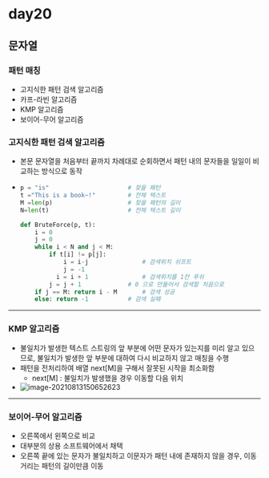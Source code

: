 # day20

## 문자열



### 패턴 매칭

* 고지식한 패턴 검색 알고리즘
* 카프-라빈 알고리즘
* KMP 알고리즘
* 보이어-무어 알고리즘





### 고지식한 패턴 검색 알고리즘

* 본문 문자열을 처음부터 끝까지 차례대로 순회하면서 패턴 내의 문자들을 일일이 비교하는 방식으로 동작

* ```python
  p = "is"						# 찾을 패턴
  t ="This is a book~!"			# 전체 텍스트
  M =len(p)						# 찾을 패턴의 길이
  N=len(t)						# 전체 텍스트 길이
  
  def BruteForce(p, t):
      i = 0
      j = 0   					
      while i < N and j < M:
          if t[i] != p[j]:		
              i = i-j				# 검색위치 쉬프트
              j = -1
        	i = i + 1				# 검색위치를 1칸 푸쉬
          j = j + 1				# 0 으로 만들어서 검색할 처음으로
      if j == M: return i - M		# 검색 성공
      else: return -1 			# 검색 실패
  ```

  







---

### KMP 알고리즘

* 불일치가 발생한 텍스트 스트링의 앞 부분에 어떤 문자가 있는지를 미리 알고 있으므로, 불일치가 발생한 앞 부분에 대하여 다시 비교하지 않고 매칭을 수행
* 패턴을 전처리하여 배열 next[M]을 구해서 잘못된 시작을 최소화함
  * next[M] : 불일치가 발생했을 경우 이동할 다음 위치
* ![image-20210813150652623](day20.assets/image-20210813150652623.png)



---

### 보이어-무어 알고리즘

* 오른쪽에서 왼쪽으로 비교
* 대부분의 상용 소프트웨어에서 채택
* 오른쪽 끝에 있는 문자가 불일치하고 이문자가 패턴 내에 존재하지 않을 경우, 이동거리는 패턴의 길이만큼 이동
